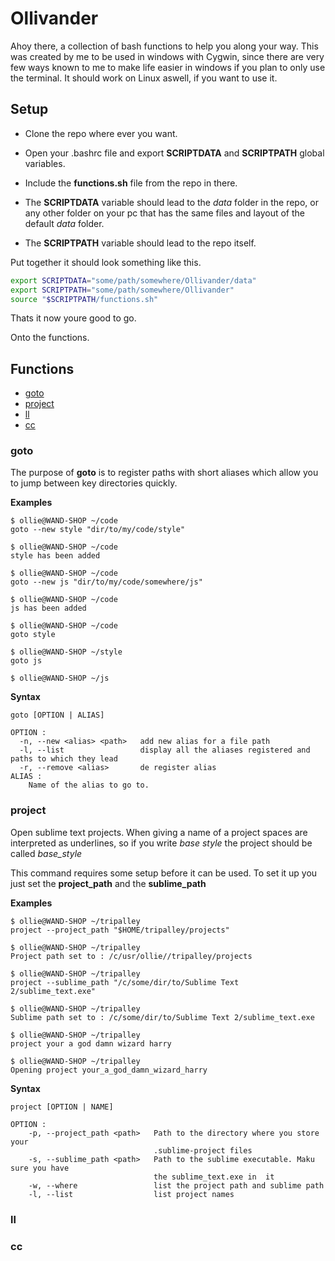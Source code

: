 Ollivander
====

Ahoy there, a collection of bash functions to help you along your way.
This was created by me to be used in windows with Cygwin, since there are very few ways known 
to me to make life easier in windows if you plan to only use the terminal.
It should work on Linux aswell, if you want to use it.

## Setup

 - Clone the repo where ever you want.

 - Open your .bashrc file and export **SCRIPTDATA** and **SCRIPTPATH** global variables.

 - Include the **functions.sh** file from the repo in there.

 - The **SCRIPTDATA** variable should lead to the _data_ folder in the repo, or any other folder on your 
pc that has the same files and layout of the default _data_ folder.

 - The **SCRIPTPATH** variable should lead to the repo itself.

Put together it should look something like this.

```bash
export SCRIPTDATA="some/path/somewhere/Ollivander/data"
export SCRIPTPATH="some/path/somewhere/Ollivander"
source "$SCRIPTPATH/functions.sh"
```

Thats it now youre good to go.

Onto the functions.

## Functions

 - [goto](#goto)
 - [project](#project)
 - [ll](#ll)
 - [cc](#cc)

### goto

The purpose of __goto__ is to register paths with short aliases which allow you to jump between
key directories quickly.

**Examples**
```
$ ollie@WAND-SHOP ~/code
goto --new style "dir/to/my/code/style"

$ ollie@WAND-SHOP ~/code
style has been added

$ ollie@WAND-SHOP ~/code
goto --new js "dir/to/my/code/somewhere/js"

$ ollie@WAND-SHOP ~/code
js has been added

$ ollie@WAND-SHOP ~/code
goto style

$ ollie@WAND-SHOP ~/style
goto js

$ ollie@WAND-SHOP ~/js
```

**Syntax**
```
goto [OPTION | ALIAS]

OPTION : 
  -n, --new <alias> <path>   add new alias for a file path
  -l, --list                 display all the aliases registered and paths to which they lead
  -r, --remove <alias>       de register alias
ALIAS :
	Name of the alias to go to.
```

### project

Open sublime text projects. When giving a name of a project spaces are interpreted as underlines, so
if you write *base style* the project should be called *base_style*

This command requires some setup before it can be used. To set it up you just set the **project_path** and the **sublime_path**

**Examples**
```
$ ollie@WAND-SHOP ~/tripalley
project --project_path "$HOME/tripalley/projects"

$ ollie@WAND-SHOP ~/tripalley
Project path set to : /c/usr/ollie//tripalley/projects

$ ollie@WAND-SHOP ~/tripalley
project --sublime_path "/c/some/dir/to/Sublime Text 2/sublime_text.exe"

$ ollie@WAND-SHOP ~/tripalley
Sublime path set to : /c/some/dir/to/Sublime Text 2/sublime_text.exe

$ ollie@WAND-SHOP ~/tripalley
project your a god damn wizard harry

$ ollie@WAND-SHOP ~/tripalley
Opening project your_a_god_damn_wizard_harry
```

**Syntax**
```
project [OPTION | NAME]

OPTION :
	-p, --project_path <path>   Path to the directory where you store your 
                                .sublime-project files
	-s, --sublime_path <path>   Path to the sublime executable. Maku sure you have 
                                the sublime_text.exe in  it
	-w, --where                 list the project path and sublime path
	-l, --list                  list project names
```

### ll
### cc